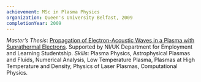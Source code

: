 ```yaml
---
achievement: MSc in Plasma Physics
organization: Queen's University Belfast, 2009
completionYear: 2009
---
```


*Master’s Thesis*: [Propagation of Electron-Acoustic Waves in a Plasma with Suprathermal Electrons](https://www.proquest.com/docview/1746651709
). Supported by NI/UK Department for Employment and Learning Studentship. *Skills*: Plasma Physics, Astrophysical Plasmas and Fluids, Numerical Analysis, Low Temperature Plasma, Plasmas at High Temperature and Density, Physics of Laser Plasmas, Computational Physics.

